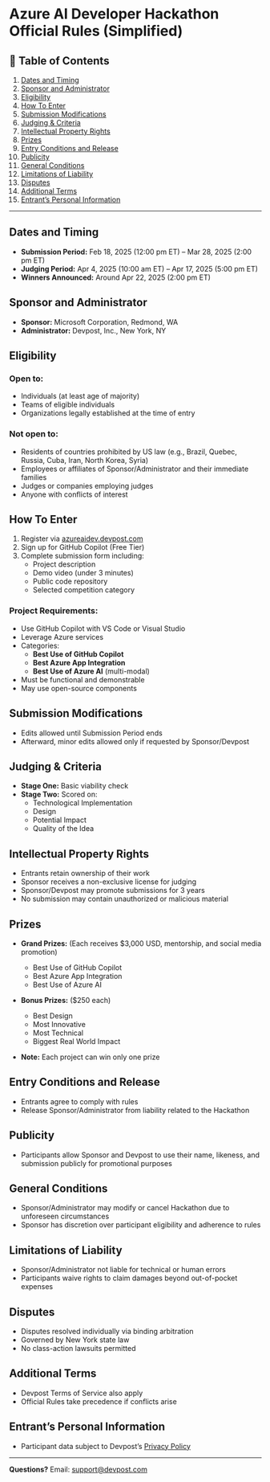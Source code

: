 # Azure AI Developer Hackathon Official Rules (Simplified)

## 📑 Table of Contents

1. [Dates and Timing](#dates-and-timing)
2. [Sponsor and Administrator](#sponsor-and-administrator)
3. [Eligibility](#eligibility)
4. [How To Enter](#how-to-enter)
5. [Submission Modifications](#submission-modifications)
6. [Judging & Criteria](#judging--criteria)
7. [Intellectual Property Rights](#intellectual-property-rights)
8. [Prizes](#prizes)
9. [Entry Conditions and Release](#entry-conditions-and-release)
10. [Publicity](#publicity)
11. [General Conditions](#general-conditions)
12. [Limitations of Liability](#limitations-of-liability)
13. [Disputes](#disputes)
14. [Additional Terms](#additional-terms)
15. [Entrant’s Personal Information](#entrants-personal-information)

---

## Dates and Timing
- **Submission Period:** Feb 18, 2025 (12:00 pm ET) – Mar 28, 2025 (2:00 pm ET)
- **Judging Period:** Apr 4, 2025 (10:00 am ET) – Apr 17, 2025 (5:00 pm ET)
- **Winners Announced:** Around Apr 22, 2025 (2:00 pm ET)

## Sponsor and Administrator
- **Sponsor:** Microsoft Corporation, Redmond, WA
- **Administrator:** Devpost, Inc., New York, NY

## Eligibility
### Open to:
- Individuals (at least age of majority)
- Teams of eligible individuals
- Organizations legally established at the time of entry

### Not open to:
- Residents of countries prohibited by US law (e.g., Brazil, Quebec, Russia, Cuba, Iran, North Korea, Syria)
- Employees or affiliates of Sponsor/Administrator and their immediate families
- Judges or companies employing judges
- Anyone with conflicts of interest

## How To Enter
1. Register via [azureaidev.devpost.com](https://azureaidev.devpost.com/)
2. Sign up for GitHub Copilot (Free Tier)
3. Complete submission form including:
   - Project description
   - Demo video (under 3 minutes)
   - Public code repository
   - Selected competition category

### Project Requirements:
- Use GitHub Copilot with VS Code or Visual Studio
- Leverage Azure services
- Categories:
  - **Best Use of GitHub Copilot**
  - **Best Azure App Integration**
  - **Best Use of Azure AI** (multi-modal)
- Must be functional and demonstrable
- May use open-source components

## Submission Modifications
- Edits allowed until Submission Period ends
- Afterward, minor edits allowed only if requested by Sponsor/Devpost

## Judging & Criteria
- **Stage One:** Basic viability check
- **Stage Two:** Scored on:
  - Technological Implementation
  - Design
  - Potential Impact
  - Quality of the Idea

## Intellectual Property Rights
- Entrants retain ownership of their work
- Sponsor receives a non-exclusive license for judging
- Sponsor/Devpost may promote submissions for 3 years
- No submission may contain unauthorized or malicious material

## Prizes
- **Grand Prizes:** (Each receives $3,000 USD, mentorship, and social media promotion)
  - Best Use of GitHub Copilot
  - Best Azure App Integration
  - Best Use of Azure AI

- **Bonus Prizes:** ($250 each)
  - Best Design
  - Most Innovative
  - Most Technical
  - Biggest Real World Impact

- **Note:** Each project can win only one prize

## Entry Conditions and Release
- Entrants agree to comply with rules
- Release Sponsor/Administrator from liability related to the Hackathon

## Publicity
- Participants allow Sponsor and Devpost to use their name, likeness, and submission publicly for promotional purposes

## General Conditions
- Sponsor/Administrator may modify or cancel Hackathon due to unforeseen circumstances
- Sponsor has discretion over participant eligibility and adherence to rules

## Limitations of Liability
- Sponsor/Administrator not liable for technical or human errors
- Participants waive rights to claim damages beyond out-of-pocket expenses

## Disputes
- Disputes resolved individually via binding arbitration
- Governed by New York state law
- No class-action lawsuits permitted

## Additional Terms
- Devpost Terms of Service also apply
- Official Rules take precedence if conflicts arise

## Entrant’s Personal Information
- Participant data subject to Devpost’s [Privacy Policy](https://info.devpost.com/privacy)

---

**Questions?** Email: [support@devpost.com](mailto:support@devpost.com)

